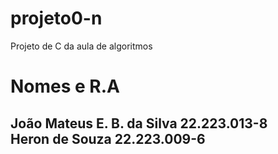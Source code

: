 # projeto0-n
Projeto de C da aula de algoritmos 

<h1>Nomes e R.A</h1>
<h2>João Mateus E. B. da Silva 22.223.013-8 <br> Heron de Souza 22.223.009-6 </h2>
<br>
